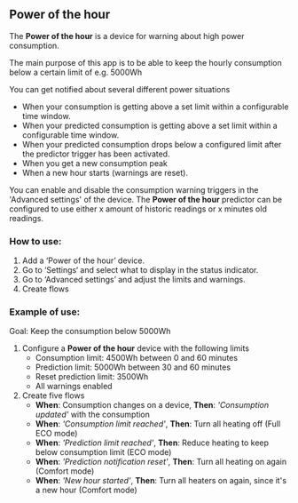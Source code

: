 ## Power of the hour
The **Power of the hour** is a device for warning about high power consumption.

The main purpose of this app is to be able to keep the hourly consumption below a certain limit of e.g. 5000Wh

You can get notified about several different power situations
- When your consumption is getting above a set limit within a configurable time window.
- When your predicted consumption is getting above a set limit within a configurable time window.
- When your predicted consumption drops below a configured limit after the predictor trigger has been activated.
- When you get a new consumption peak
- When a new hour starts (warnings are reset).

You can enable and disable the consumption warning triggers in the 'Advanced settings' of the device.
The **Power of the hour** predictor can be configured to use either x amount of historic readings or x minutes old readings.

###  How to use:

1. Add a ‘Power of the hour’ device.
2. Go to ‘Settings‘ and select what to display in the status indicator.
3. Go to ‘Advanced settings’ and adjust the limits and warnings.
4. Create flows


### Example of use:

Goal: Keep the consumption below 5000Wh

1. Configure a **Power of the hour** device with the following limits
    - Consumption limit: 4500Wh between 0 and 60 minutes
    - Prediction limit: 5000Wh between 30 and 60 minutes
    - Reset prediction limit: 3500Wh
    - All warnings enabled
2. Create five flows
    - **When**: Consumption changes on a device, **Then**: _'Consumption updated'_ with the consumption
    - **When**: _'Consumption limit reached'_, **Then**: Turn all heating off (Full ECO mode)
    - **When**: _'Prediction limit reached'_, **Then**: Reduce heating to keep below consumption limit (ECO mode)
    - **When**: _'Prediction notification reset'_, **Then**: Turn all heating on again (Comfort mode)
    - **When**: _'New hour started'_, **Then**: Turn all heaters on again, since it's a new hour (Comfort mode)